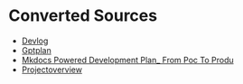 # Converted Sources

- [Devlog](devlog.md)
- [Gptplan](gptplan.md)
- [Mkdocs Powered Development Plan_ From Poc To Produ](mkdocs-powered-development-plan-from-poc-to-produ.md)
- [Projectoverview](projectoverview.md)
